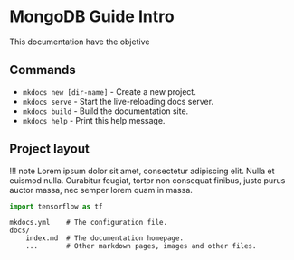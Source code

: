# MongoDB Guide Intro

This documentation have the objetive 

## Commands

* `mkdocs new [dir-name]` - Create a new project.
* `mkdocs serve` - Start the live-reloading docs server.
* `mkdocs build` - Build the documentation site.
* `mkdocs help` - Print this help message.

## Project layout

!!! note
    Lorem ipsum dolor sit amet, consectetur adipiscing elit. Nulla et euismod
    nulla. Curabitur feugiat, tortor non consequat finibus, justo purus auctor
    massa, nec semper lorem quam in massa.

``` python
import tensorflow as tf
```

    mkdocs.yml    # The configuration file.
    docs/
        index.md  # The documentation homepage.
        ...       # Other markdown pages, images and other files.
